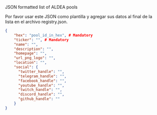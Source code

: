JSON formatted list of ALDEA pools

Por favor usar este JSON como plantilla y agregar sus datos al final de la lista en el archivo registry.json.

```json
{
    "hex": "pool_id_in_hex", # Mandatory
    "ticker": "", # Mandatory
    "name": "",
    "description": "",
    "homepage": "",
    "url_png_logo": "",
    "location": "",
    "social": {
      "twitter_handle": "",
      "telegram_handle": "",
      "facebook_handle": "",
      "youtube_handle": "",
      "twitch_handle": "",
      "discord_handle": "",
      "github_handle": ""
    }
}
